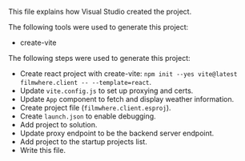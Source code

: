 This file explains how Visual Studio created the project.

The following tools were used to generate this project:
- create-vite

The following steps were used to generate this project:
- Create react project with create-vite: `npm init --yes vite@latest filmwhere.client -- --template=react`.
- Update `vite.config.js` to set up proxying and certs.
- Update `App` component to fetch and display weather information.
- Create project file (`filmwhere.client.esproj`).
- Create `launch.json` to enable debugging.
- Add project to solution.
- Update proxy endpoint to be the backend server endpoint.
- Add project to the startup projects list.
- Write this file.
